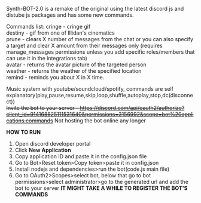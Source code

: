 Synth-BOT-2.0 is a remake of the original using the latest discord js and distube js packages and has some new commands.

Commands list:
cringe - cringe gif  
destiny - gif from one of Illidan's cinematics  
prune - clears X number of messages from the chat or you can also specify a target and clear X amount from their messages only (requires manage_messages permissions unless you add specific roles/members that can use it in the integrations tab)  
avatar - returns the avatar picture of the targeted person  
weather - returns the weather of the specified location  
remind - reminds you about X in X time.

Music system with youtube/soundcloud/spotify, commands are self explanatory(play,pause,resume,skip,loop,shuffle,autoplay,stop,dc(disconnect))  
~~Invite the bot to your server - https://discord.com/api/oauth2/authorize?client_id=914168825111531640&permissions=3156992&scope=bot%20applications.commands~~ Not hosting the bot online any longer

**HOW TO RUN**
1. Open discord developer portal
2. Click **New Application**
3. Copy application ID and paste it in the config.json file
4. Go to Bot>Reset token>Copy token>paste it in config.json
5. Install nodejs and dependencies>run the bot(code.js main file)
6. Go to OAuth2>Scopes>select bot, below that go to bot permissions>select administrator>go to the generated url and add the bot to your server
**IT MIGHT TAKE A WHILE TO REGISTER THE BOT'S COMMANDS**
